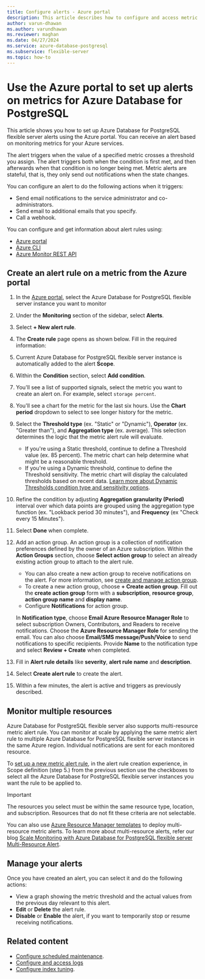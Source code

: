```yaml
---
title: Configure alerts - Azure portal
description: This article describes how to configure and access metric alerts for Azure Database for PostgreSQL flexible server from the Azure portal.
author: varun-dhawan
ms.author: varundhawan
ms.reviewer: maghan
ms.date: 04/27/2024
ms.service: azure-database-postgresql
ms.subservice: flexible-server
ms.topic: how-to
---
```


# Use the Azure portal to set up alerts on metrics for Azure Database for PostgreSQL 

This article shows you how to set up Azure Database for PostgreSQL flexible server alerts using the Azure portal. You can receive an alert based on monitoring metrics for your Azure services.

The alert triggers when the value of a specified metric crosses a threshold you assign. The alert triggers both when the condition is first met, and then afterwards when that condition is no longer being met. Metric alerts are stateful, that is, they only send out notifications when the state changes.

You can configure an alert to do the following actions when it triggers:

* Send email notifications to the service administrator and co-administrators.
* Send email to additional emails that you specify.
* Call a webhook.

You can configure and get information about alert rules using:

* [Azure portal](/azure/azure-monitor/alerts/alerts-metric#create-with-azure-portal)
* [Azure CLI](/azure/azure-monitor/alerts/alerts-metric#with-azure-cli)
* [Azure Monitor REST API](/rest/api/monitor/metricalerts)

## Create an alert rule on a metric from the Azure portal

1.	In the [Azure portal](https://portal.azure.com/), select the Azure Database for PostgreSQL flexible server instance you want to monitor

2. Under the **Monitoring** section of the sidebar, select **Alerts**.

3.	Select **+ New alert rule**.

4. The **Create rule** page opens as shown below. Fill in the required information:

5. Current Azure Database for PostgreSQL flexible server instance is automatically added to the alert **Scope**.

6. Within the **Condition** section, select **Add condition**.

7.	You'll see a list of supported signals, select the metric you want to create an alert on. For example, select `storage percent`.

8.	You'll see a chart for the metric for the last six hours. Use the **Chart period** dropdown to select to see longer history for the metric.

9.	Select the **Threshold type** (ex. "Static" or "Dynamic"), **Operator** (ex. "Greater than"), and **Aggregation type** (ex. average). This selection determines the logic that the metric alert rule will evaluate.
    - If you're using a Static threshold, continue to define a Threshold value (ex. 85 percent). The metric chart can help determine what might be a reasonable threshold.
    - If you're using a Dynamic threshold, continue to define the Threshold sensitivity. The metric chart will display the calculated thresholds based on recent data. [Learn more about Dynamic Thresholds condition type and sensitivity options](/azure/azure-monitor/alerts/alerts-dynamic-thresholds).

10. Refine the condition by adjusting **Aggregation granularity (Period)** interval over which data points are grouped using the aggregation type function (ex. "Lookback period 30 minutes"), and **Frequency** (ex "Check every 15 Minutes").

11. Select **Done** when complete.
12. Add an action group. An action group is a collection of notification preferences defined by the owner of an Azure subscription. Within the **Action Groups** section, choose **Select action group** to select an already existing action group to attach to the alert rule.
    - You can also create a new action group to receive notifications on the alert. For more information, see [create and manage action group](/azure/azure-monitor/alerts/action-groups).
    - To create a new action group, choose **+ Create action group**. Fill out the **create action group** form with a **subscription**, **resource group**, **action group name** and **display name**.
    -	Configure **Notifications** for action group.

    In **Notification type**, choose **Email Azure Resource Manager Role** to select subscription Owners, Contributors, and Readers to receive notifications. Choose the **Azure Resource Manager Role** for sending the email. You can also choose **Email/SMS message/Push/Voice** to send notifications to specific recipients. Provide **Name** to the notification type and select **Review + Create** when completed.

13. Fill in **Alert rule details** like **severity**, **alert rule name** and **description**.
14. Select **Create alert rule** to create the alert.
15. Within a few minutes, the alert is active and triggers as previously described.

## Monitor multiple resources

Azure Database for PostgreSQL flexible server also supports multi-resource metric alert rule. You can monitor at scale by applying the same metric alert rule to multiple Azure Database for PostgreSQL flexible server instances in the same Azure region. Individual notifications are sent for each monitored resource.

To [set up a new metric alert rule](/azure/azure-monitor/alerts/alerts-create-new-alert-rule), in the alert rule creation experience, in Scope definition (step 5.)  from the previous section use the checkboxes to select all the Azure Database for PostgreSQL flexible server instances you want the rule to be applied to. 

> [!IMPORTANT]
> The resources you select must be within the same resource type, location, and subscription. Resources that do not fit these criteria are not selectable.

You can also use [Azure Resource Manager templates](/azure/azure-monitor/alerts/alerts-create-new-alert-rule#create-a-new-alert-rule-using-an-arm-template) to deploy multi-resource metric alerts. To learn more about multi-resource alerts, refer our blog [Scale Monitoring with Azure Database for PostgreSQL flexible server Multi-Resource Alert](https://techcommunity.microsoft.com/t5/azure-database-for-postgresql/scale-monitoring-with-azure-postgresql-multi-resource-alerts/ba-p/3866526).

## Manage your alerts

Once you have created an alert, you can select it and do the following actions:

* View a graph showing the metric threshold and the actual values from the previous day relevant to this alert.
* **Edit** or **Delete** the alert rule.
* **Disable** or **Enable** the alert, if you want to temporarily stop or resume receiving notifications.

## Related content

- [Configure scheduled maintenance](how-to-configure-scheduled-maintenance.md).
- [Configure and access logs](how-to-configure-and-access-logs.md)
- [Configure index tuning](how-to-configure-index-tuning.md).
